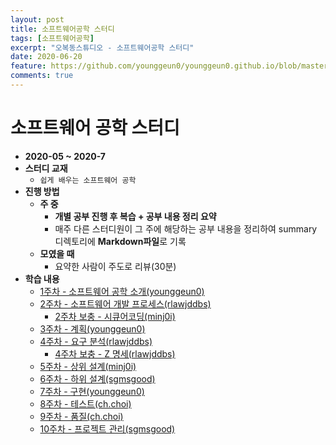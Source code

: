 ```yaml
---
layout: post
title: 소프트웨어공학 스터디
tags: [소프트웨어공학]
excerpt: "오복동스튜디오 - 소프트웨어공학 스터디"
date: 2020-06-20
feature: https://github.com/younggeun0/younggeun0.github.io/blob/master/_posts/img/bokdong/cover.jpg?raw=true
comments: true
---
```


# 소프트웨어 공학 스터디

* **2020-05 ~ 2020-7**
* **스터디 교재**
  * `쉽게 배우는 소프트웨어 공학`
* **진행 방법**
  * **주 중**
    * **개별 공부 진행 후 복습 + 공부 내용 정리 요약**
    * 매주 다른 스터디원이 그 주에 해당하는 공부 내용을 정리하여 summary 디렉토리에 **Markdown파일**로 기록
  * **모였을 때**
    * 요약한 사람이 주도로 리뷰(30분)
* **학습 내용**
  * [1주차 - 소프트웨어 공학 소개(younggeun0)](https://github.com/ohbokdong/SoftwareEngineeringStudy/blob/master/summary/week1_summary.md)
  * [2주차 - 소프트웨어 개발 프로세스(rlawjddbs)](https://github.com/ohbokdong/SoftwareEngineeringStudy/blob/master/summary/week2_summary.md)
    * [2주차 보충 - 시큐어코딩(minj0i)](https://github.com/ohbokdong/SoftwareEngineeringStudy/blob/master/summary/week2_summary_secureCoding.md)
  * [3주차 - 계획(younggeun0)](https://github.com/ohbokdong/SoftwareEngineeringStudy/blob/master/summary/week3_summary.md)
  * [4주차 - 요구 분석(rlawjddbs)](https://github.com/ohbokdong/SoftwareEngineeringStudy/blob/master/summary/week4_summary.md)
    * [4주차 보충 - Z 명세(rlawjddbs)](https://github.com/ohbokdong/SoftwareEngineeringStudy/blob/master/summary/week4_summary_z-notation.md)
  * [5주차 - 상위 설계(minj0i)](https://github.com/ohbokdong/SoftwareEngineeringStudy/blob/master/summary/week5_summary.md)
  * [6주차 - 하위 설계(sgmsgood)](https://github.com/ohbokdong/SoftwareEngineeringStudy/blob/master/summary/week6_summary.md)
  * [7주차 - 구현(younggeun0)](https://github.com/ohbokdong/SoftwareEngineeringStudy/blob/master/summary/week7_summary.md)
  * [8주차 - 테스트(ch.choi)](https://github.com/ohbokdong/SoftwareEngineeringStudy/blob/master/summary/week8_summary.md)
  * [9주차 - 품질(ch.choi)](https://github.com/ohbokdong/SoftwareEngineeringStudy/blob/master/summary/week9_summary.md)
  * [10주차 - 프로젝트 관리(sgmsgood)](https://github.com/ohbokdong/SoftwareEngineeringStudy/blob/master/summary/week10_summary.md)
